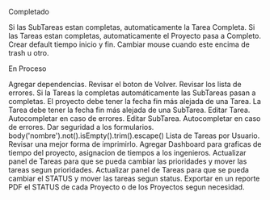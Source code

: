 Completado

Si las SubTareas estan completas, automaticamente la Tarea Completa.
Si las Tareas estan completas, automaticamente el Proyecto pasa a Completo.
Crear default tiempo inicio y fin.
Cambiar mouse cuando este encima de trash u otro.

En Proceso

Agregar dependencias.
Revisar el boton de Volver.
Revisar los lista de errores.
Si la Tareas la completas automáticamente las SubTareas pasan a completas.
El proyecto debe tener la fecha fin más alejada de una Tarea.
La Tarea debe tener la fecha fin más alejada de una SubTarea.
Editar Tarea. Autocompletar en caso de errores.
Editar SubTarea. Autocompletar en caso de errores.
Dar seguridad a los formularios. body('nombre').not().isEmpty().trim().escape()
Lista de Tareas por Usuario. Revisar una mejor forma de imprimirlo.
Agregar Dashboard para graficas de tiempo del proyecto, asignacion de tiempos a los ingenieros.
Actualizar panel de Tareas para que se pueda cambiar las prioridades y mover las tareas segun prioridades.
Actualizar panel de Tareas para que se pueda cambiar el STATUS y mover las tareas segun status.
Exportar en un reporte PDF el STATUS de cada Proyecto o de los Proyectos segun necesidad.
